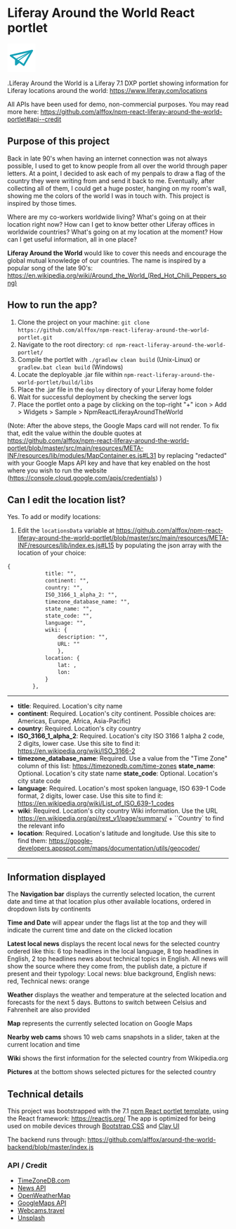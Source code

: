 # Liferay Around the World React portlet

![A paper airplane](https://github.com/alffox/npm-react-liferay-around-the-world-portlet/blob/master/src/main/resources/META-INF/resources/images/logo.svg)

.Liferay Around the World is a Liferay 7.1 DXP portlet showing information for Liferay locations around the world: https://www.liferay.com/locations

All APIs have been used for demo, non-commercial purposes. You may read more here: https://github.com/alffox/npm-react-liferay-around-the-world-portlet#api--credit

## Purpose of this project

Back in late 90's when having an internet connection was not always possible, I used to get to know people from all over the world through paper letters. At a point, I decided to ask each of my penpals to draw a flag of the country they were writing from and send it back to me. Eventually, after collecting all of them, I could get a huge poster, hanging on my room's wall, showing me the colors of the world I was in touch with. This project is inspired by those times.

Where are my co-workers worldwide living? What's going on at their location right now? How can I get to know better other Liferay offices in worldwide countries? What's going on at my location at the moment? How can I get useful information, all in one place?

**Liferay Around the World** would like to cover this needs and encourage the global mutual knowledge of our countries. The name is inspired by a popular song of the late 90's: https://en.wikipedia.org/wiki/Around_the_World_(Red_Hot_Chili_Peppers_song)

## How to run the app?

1. Clone the project on your machine: `git clone https://github.com/alffox/npm-react-liferay-around-the-world-portlet.git`
2. Navigate to the root directory: `cd npm-react-liferay-around-the-world-portlet/`
3. Compile the portlet with `./gradlew clean build` (Unix-Linux) or `gradlew.bat clean build` (Windows)
4. Locate the deployable .jar file within `npm-react-liferay-around-the-world-portlet/build/libs`
5. Place the .jar file in the `deploy` directory of your Liferay home folder
6. Wait for successful deployment by checking the server logs
7. Place the portlet onto a page by clicking on the top-right "+" icon > Add > Widgets > Sample > NpmReactLiferayAroundTheWorld

(Note: After the above steps, the Google Maps card will not render. To fix that, edit the value within the double quotes at https://github.com/alffox/npm-react-liferay-around-the-world-portlet/blob/master/src/main/resources/META-INF/resources/lib/modules/MapContainer.es.js#L31 by replacing "redacted" with your Google Maps API key and have that key enabled on the host where you wish to run the website (https://console.cloud.google.com/apis/credentials) )

## Can I edit the location list?

Yes. To add or modify locations:

1. Edit the `locationsData` variable at https://github.com/alffox/npm-react-liferay-around-the-world-portlet/blob/master/src/main/resources/META-INF/resources/lib/index.es.js#L15 by populating the json array with the location of your choice:

```
{
            title: "",
            continent: "",
            country: "",
            ISO_3166_1_alpha_2: "",
            timezone_database_name: "",
            state_name: "",
            state_code: "",
            language: "",
            wiki: {
                description: "",
                URL: ""
                },
            location: {
                lat: ,
                lon:
            }
        },

```

---

- **title**: Required. Location's city name
- **continent**: Required. Location's city continent. Possible choices are: Americas, Europe, Africa, Asia-Pacific)
- **country**: Required. Location's city country
- **ISO_3166_1_alpha_2**: Required. Location's city ISO 3166 1 alpha 2 code, 2 digits, lower case. Use this site to find it: https://en.wikipedia.org/wiki/ISO_3166-2
- **timezone_database_name**: Required. Use a value from the "Time Zone" column of this list: https://timezonedb.com/time-zones
  **state_name**: Optional. Location's city state name
  **state_code**: Optional. Location's city state code
- **language**: Required. Location's most spoken language, ISO 639-1 Code format, 2 digits, lower case. Use this site to find it: https://en.wikipedia.org/wiki/List_of_ISO_639-1_codes
- **wiki**: Required. Location's city country Wiki information. Use the URL https://en.wikipedia.org/api/rest_v1/page/summary/ + ``Country` to find the relevant info
- **location**: Required. Location's latitude and longitude. Use this site to find them: https://google-developers.appspot.com/maps/documentation/utils/geocoder/

---

## Information displayed

The **Navigation bar** displays the currently selected location, the current date and time at that location plus other available locations, ordered in dropdown lists by continents

**Time and Date** will appear under the flags list at the top and they will indicate the current time and date on the clicked location

**Latest local news** displays the recent local news for the selected country ordered like this: 6 top headlines in the local language, 8 top headlines in English, 2 top headlines news about technical topics in English. All news will show the source where they come from, the publish date, a picture if present and their typology: Local news: blue background, English news: red, Technical news: orange

**Weather** displays the weather and temperature at the selected location and forecasts for the next 5 days. Buttons to switch between Celsius and Fahrenheit are also provided

**Map** represents the currently selected location on Google Maps

**Nearby web cams** shows 10 web cams snapshots in a slider, taken at the current location and time

**Wiki** shows the first information for the selected country from Wikipedia.org

**Pictures** at the bottom shows selected pictures for the selected country

## Technical details

This project was bootstrapped with the 7.1 [npm React portlet template](https://portal.liferay.dev/docs/7-1/tutorials/-/knowledge_base/t/using-react-in-your-portlets), using the React framework: https://reactjs.org/
The app is optimized for being used on mobile devices through [Bootstrap CSS](https://getbootstrap.com/docs/4.1/getting-started/introduction/) and [Clay UI](https://clayui.com/)

The backend runs through: https://github.com/alffox/around-the-world-backend/blob/master/index.js

### API / Credit

- [TimeZoneDB.com](https://timezonedb.com/)
- [News API](https://newsapi.org/)
- [OpenWeatherMap](https://openweathermap.org/)
- [GoogleMaps API](https://developers.google.com/maps/documentation/)
- [Webcams.travel](https://www.webcams.travel/)
- [Unsplash](https://unsplash.com/)
